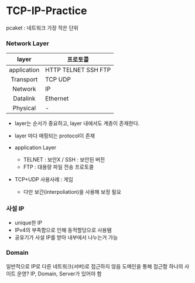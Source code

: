 # TCP-IP-Practice

pcaket : 네트워크 가장 작은 단위


### Network Layer
|layer|프로토콜|
|:-:|-|
|application|HTTP TELNET SSH FTP|
|Transport|TCP UDP|
|Network|IP|
|Datalink|Ethernet|
|Physical|-|

- layer는 순서가 중요하고, layer 내에서도 계층이 존재한다.
- layer 마다 매핑되는 protocol이 존재
- application Layer
  - TELNET : 보안X / SSH : 보안된 버전
  - FTP : 대용량 파일 전송 프로토콜

- TCP+UDP 사용사례 : 게임
  - 다만 보간(interpoliation)을 사용해 보정 필요


### 사설 IP
- unique한 IP
- IPv4의 부족함으로 인해 동적할당으로 사용됌
- 공유기가 사설 IP를 받아 내부에서 나누는거 가능 


### Domain
일반적으로 IP로 다른 네트워크(서버)로 접근하지 않음 
도메인을 통해 접근함
하나의 사이트 운영? IP, Domain, Server가 있어야 함
